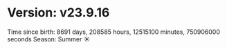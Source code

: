 # Version: v23.9.16
Time since birth: 8691 days, 208585 hours, 12515100 minutes, 750906000 seconds
Season: Summer ☀️
